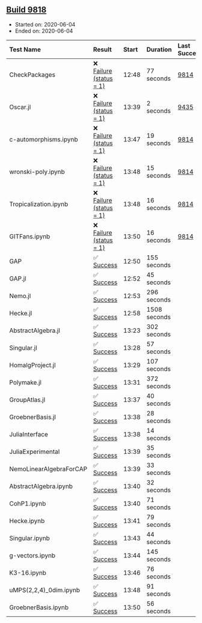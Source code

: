 ## [Build 9818](https://oscarci.mathematik.uni-kl.de/job/oscar/9818/)

* Started on: 2020-06-04
* Ended on: 2020-06-04

| Test Name    | Result | Start | Duration | Last Success | First Failure |
|:-------------|:-------|:------|:---------|:-------------|:--------------|
| CheckPackages | ❌ [Failure (status = 1)](https://oscarci.mathematik.uni-kl.de/job/oscar/9818/artifact/logs/build-9818/CheckPackages.log) | 12:48 | 77 seconds | [9814](https://oscarci.mathematik.uni-kl.de/job/oscar/9814/) | [9815](https://oscarci.mathematik.uni-kl.de/job/oscar/9815/) |
| Oscar.jl | ❌ [Failure (status = 1)](https://oscarci.mathematik.uni-kl.de/job/oscar/9818/artifact/logs/build-9818/Oscar.jl.log) | 13:39 | 2 seconds | [9435](https://oscarci.mathematik.uni-kl.de/job/oscar/9435/) | [9436](https://oscarci.mathematik.uni-kl.de/job/oscar/9436/) |
| c-automorphisms.ipynb | ❌ [Failure (status = 1)](https://oscarci.mathematik.uni-kl.de/job/oscar/9818/artifact/logs/build-9818/c-automorphisms.ipynb.log) | 13:47 | 19 seconds | [9814](https://oscarci.mathematik.uni-kl.de/job/oscar/9814/) | [9815](https://oscarci.mathematik.uni-kl.de/job/oscar/9815/) |
| wronski-poly.ipynb | ❌ [Failure (status = 1)](https://oscarci.mathematik.uni-kl.de/job/oscar/9818/artifact/logs/build-9818/wronski-poly.ipynb.log) | 13:48 | 15 seconds | [9814](https://oscarci.mathematik.uni-kl.de/job/oscar/9814/) | [9815](https://oscarci.mathematik.uni-kl.de/job/oscar/9815/) |
| Tropicalization.ipynb | ❌ [Failure (status = 1)](https://oscarci.mathematik.uni-kl.de/job/oscar/9818/artifact/logs/build-9818/Tropicalization.ipynb.log) | 13:48 | 16 seconds | [9814](https://oscarci.mathematik.uni-kl.de/job/oscar/9814/) | [9815](https://oscarci.mathematik.uni-kl.de/job/oscar/9815/) |
| GITFans.ipynb | ❌ [Failure (status = 1)](https://oscarci.mathematik.uni-kl.de/job/oscar/9818/artifact/logs/build-9818/GITFans.ipynb.log) | 13:50 | 16 seconds | [9814](https://oscarci.mathematik.uni-kl.de/job/oscar/9814/) | [9815](https://oscarci.mathematik.uni-kl.de/job/oscar/9815/) |
| GAP | ✅ [Success](https://oscarci.mathematik.uni-kl.de/job/oscar/9818/artifact/logs/build-9818/GAP.log) | 12:50 | 155 seconds |  |  |
| GAP.jl | ✅ [Success](https://oscarci.mathematik.uni-kl.de/job/oscar/9818/artifact/logs/build-9818/GAP.jl.log) | 12:52 | 45 seconds |  |  |
| Nemo.jl | ✅ [Success](https://oscarci.mathematik.uni-kl.de/job/oscar/9818/artifact/logs/build-9818/Nemo.jl.log) | 12:53 | 296 seconds |  |  |
| Hecke.jl | ✅ [Success](https://oscarci.mathematik.uni-kl.de/job/oscar/9818/artifact/logs/build-9818/Hecke.jl.log) | 12:58 | 1508 seconds |  |  |
| AbstractAlgebra.jl | ✅ [Success](https://oscarci.mathematik.uni-kl.de/job/oscar/9818/artifact/logs/build-9818/AbstractAlgebra.jl.log) | 13:23 | 302 seconds |  |  |
| Singular.jl | ✅ [Success](https://oscarci.mathematik.uni-kl.de/job/oscar/9818/artifact/logs/build-9818/Singular.jl.log) | 13:28 | 57 seconds |  |  |
| HomalgProject.jl | ✅ [Success](https://oscarci.mathematik.uni-kl.de/job/oscar/9818/artifact/logs/build-9818/HomalgProject.jl.log) | 13:29 | 107 seconds |  |  |
| Polymake.jl | ✅ [Success](https://oscarci.mathematik.uni-kl.de/job/oscar/9818/artifact/logs/build-9818/Polymake.jl.log) | 13:31 | 372 seconds |  |  |
| GroupAtlas.jl | ✅ [Success](https://oscarci.mathematik.uni-kl.de/job/oscar/9818/artifact/logs/build-9818/GroupAtlas.jl.log) | 13:37 | 40 seconds |  |  |
| GroebnerBasis.jl | ✅ [Success](https://oscarci.mathematik.uni-kl.de/job/oscar/9818/artifact/logs/build-9818/GroebnerBasis.jl.log) | 13:38 | 28 seconds |  |  |
| JuliaInterface | ✅ [Success](https://oscarci.mathematik.uni-kl.de/job/oscar/9818/artifact/logs/build-9818/JuliaInterface.log) | 13:38 | 14 seconds |  |  |
| JuliaExperimental | ✅ [Success](https://oscarci.mathematik.uni-kl.de/job/oscar/9818/artifact/logs/build-9818/JuliaExperimental.log) | 13:39 | 35 seconds |  |  |
| NemoLinearAlgebraForCAP | ✅ [Success](https://oscarci.mathematik.uni-kl.de/job/oscar/9818/artifact/logs/build-9818/NemoLinearAlgebraForCAP.log) | 13:39 | 33 seconds |  |  |
| AbstractAlgebra.ipynb | ✅ [Success](https://oscarci.mathematik.uni-kl.de/job/oscar/9818/artifact/logs/build-9818/AbstractAlgebra.ipynb.log) | 13:40 | 32 seconds |  |  |
| CohP1.ipynb | ✅ [Success](https://oscarci.mathematik.uni-kl.de/job/oscar/9818/artifact/logs/build-9818/CohP1.ipynb.log) | 13:40 | 71 seconds |  |  |
| Hecke.ipynb | ✅ [Success](https://oscarci.mathematik.uni-kl.de/job/oscar/9818/artifact/logs/build-9818/Hecke.ipynb.log) | 13:41 | 79 seconds |  |  |
| Singular.ipynb | ✅ [Success](https://oscarci.mathematik.uni-kl.de/job/oscar/9818/artifact/logs/build-9818/Singular.ipynb.log) | 13:43 | 44 seconds |  |  |
| g-vectors.ipynb | ✅ [Success](https://oscarci.mathematik.uni-kl.de/job/oscar/9818/artifact/logs/build-9818/g-vectors.ipynb.log) | 13:44 | 145 seconds |  |  |
| K3-16.ipynb | ✅ [Success](https://oscarci.mathematik.uni-kl.de/job/oscar/9818/artifact/logs/build-9818/K3-16.ipynb.log) | 13:46 | 76 seconds |  |  |
| uMPS(2,2,4)_0dim.ipynb | ✅ [Success](https://oscarci.mathematik.uni-kl.de/job/oscar/9818/artifact/logs/build-9818/uMPS-2-2-4-_0dim.ipynb.log) | 13:48 | 91 seconds |  |  |
| GroebnerBasis.ipynb | ✅ [Success](https://oscarci.mathematik.uni-kl.de/job/oscar/9818/artifact/logs/build-9818/GroebnerBasis.ipynb.log) | 13:50 | 56 seconds |  |  |
